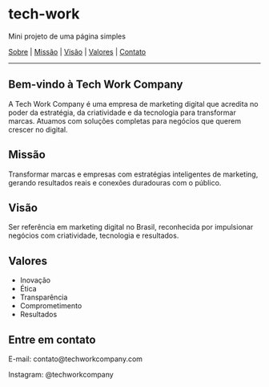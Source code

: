 # tech-work
Mini projeto de uma página simples
<!DOCTYPE html>
<html lang="pt-br">
<head>
  <meta charset="UTF-8">
  <title>Tech Work Company - Página Inicial</title>
  <link rel="stylesheet" href="style.css">

</head>
<body>

  <nav>
    <a href="#sobre">Sobre</a> |
    <a href="#missao">Missão</a> |
    <a href="#visao">Visão</a> |
    <a href="#valores">Valores</a> |
    <a href="#contato">Contato</a>
  </nav>

  <hr>

  <section id="sobre">
    <h1>Bem-vindo à Tech Work Company</h1>
    <p>
      A Tech Work Company é uma empresa de marketing digital que acredita no poder da estratégia, da criatividade e da tecnologia
      para transformar marcas. Atuamos com soluções completas para negócios que querem crescer no digital.
    </p>
  </section>

  <section id="missao">
    <h2>Missão</h2>
    <p>
      Transformar marcas e empresas com estratégias inteligentes de marketing, gerando resultados reais e conexões duradouras com o público.
    </p>
  </section>


  <section id="visao">
    <h2>Visão</h2>
    <p>
      Ser referência em marketing digital no Brasil, reconhecida por impulsionar negócios com criatividade, tecnologia e resultados.
    </p>
  </section>


  <section id="valores">
    <h2>Valores</h2>
    <ul>
      <li>Inovação</li>
      <li>Ética</li>
      <li>Transparência</li>
      <li>Comprometimento</li>
      <li>Resultados</li>
    </ul>
  </section>


  <section id="contato">
    <h2>Entre em contato</h2>
    <p>E-mail: contato@techworkcompany.com</p>
    <p>Instagram: @techworkcompany</p>
  </section>

</body>
</html>

